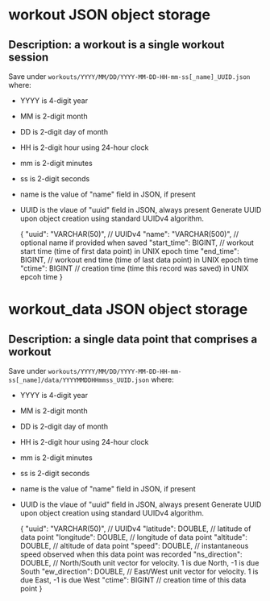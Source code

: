 # workout JSON object storage
## Description: a workout is a single workout session
Save under `workouts/YYYY/MM/DD/YYYY-MM-DD-HH-mm-ss[_name]_UUID.json`
where:
 * YYYY is 4-digit year
 * MM is 2-digit month
 * DD is 2-digit day of month
 * HH is 2-digit hour using 24-hour clock
 * mm is 2-digit minutes
 * ss is 2-digit seconds
 * name is the value of "name" field in JSON, if present
 * UUID is the vlaue of "uuid" field in JSON, always present
Generate UUID upon object creation using standard UUIDv4 algorithm.

    {
      "uuid": "VARCHAR(50)",  // UUIDv4
      "name": "VARCHAR(500)", // optional name if provided when saved
      "start_time": BIGINT,   // workout start time (time of first data point) in UNIX epoch time
      "end_time": BIGINT,     // workout end time (time of last data point) in UNIX epoch time
      "ctime": BIGINT         // creation time (time this record was saved) in UNIX epcoh time
    }

# workout_data JSON object storage
## Description: a single data point that comprises a workout
Save under `workouts/YYYY/MM/DD/YYYY-MM-DD-HH-mm-ss[_name]/data/YYYYMMDDHHmmss_UUID.json`
where:
 * YYYY is 4-digit year
 * MM is 2-digit month
 * DD is 2-digit day of month
 * HH is 2-digit hour using 24-hour clock
 * mm is 2-digit minutes
 * ss is 2-digit seconds
 * name is the value of "name" field in JSON, if present
 * UUID is the vlaue of "uuid" field in JSON, always present
Generate UUID upon object creation using standard UUIDv4 algorithm.

    {
      "uuid": "VARCHAR(50)",   // UUIDv4
      "latitude": DOUBLE,      // latitude of data point
      "longitude": DOUBLE,     // longitude of data point
      "altitude": DOUBLE,      // altitude of data point
      "speed": DOUBLE,         // instantaneous speed observed when this data point was recorded
      "ns_direction": DOUBLE,  // North/South unit vector for velocity. 1 is due North, -1 is due South
      "ew_direction": DOUBLE,  // East/West unit vector for velocity. 1 is due East, -1 is due West
      "ctime": BIGINT          // creation time of this data point
    }

